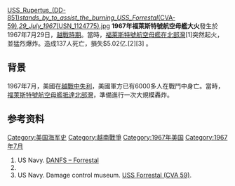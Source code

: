 [USS_Rupertus_(DD-851)_stands_by_to_assist_the_burning_USS_Forrestal_(CVA-59),_29_July_1967_(USN_1124775).jpg](https://zh.wikipedia.org/wiki/File:USS_Rupertus_\(DD-851\)_stands_by_to_assist_the_burning_USS_Forrestal_\(CVA-59\),_29_July_1967_\(USN_1124775\).jpg "fig:USS_Rupertus_(DD-851)_stands_by_to_assist_the_burning_USS_Forrestal_(CVA-59),_29_July_1967_(USN_1124775).jpg")
**1967年福萊斯特號航空母艦大火**發生於1967年7月29日，[越戰時期](https://zh.wikipedia.org/wiki/越戰 "wikilink")。當時，[福萊斯特號航空母艦在](https://zh.wikipedia.org/wiki/佛瑞斯塔号航空母舰 "wikilink")[北部灣](https://zh.wikipedia.org/wiki/北部灣 "wikilink")\[1\]突然起火，並猛烈爆炸。造成137人死亡，損失$5.02亿.\[2\]\[3\]
。

## 背景

1967年7月，美國在[越戰中失利](https://zh.wikipedia.org/wiki/越戰 "wikilink")，美國軍方已有6000多人在戰鬥中身亡。當時，[福萊斯特號航空母艦抵達](https://zh.wikipedia.org/wiki/佛瑞斯塔号航空母舰 "wikilink")[北部灣](https://zh.wikipedia.org/wiki/北部灣 "wikilink")，準備進行一次大規模轟炸。

## 参考资料

<references/>

[Category:美国海军史](https://zh.wikipedia.org/wiki/Category:美国海军史 "wikilink")
[Category:越南戰爭](https://zh.wikipedia.org/wiki/Category:越南戰爭 "wikilink")
[Category:1967年美国](https://zh.wikipedia.org/wiki/Category:1967年美国 "wikilink")
[Category:1967年7月](https://zh.wikipedia.org/wiki/Category:1967年7月 "wikilink")

1.  US Navy. [DANFS –
    Forrestal](http://www.history.navy.mil/danfs/f3/forrestal.htm)
2.
3.  US Navy. Damage control museum. [USS Forrestal
    (CVA 59)](http://www.dcfp.navy.mil/mc/museum/FORRESTAL/Forrestal1.htm).